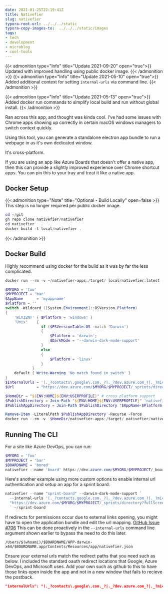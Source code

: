 ```yaml
---
date: 2021-01-25T22:19:41Z
title: Nativefier
slug: nativefier
typora-root-url: ../../../static
typora-copy-images-to:  ../../../static/images
tags:
- tech
- development
- microblog
- cool-tools
---
```

{{< admonition type="Info" title="Update 2021-09-20" open="true">}}
Updated with improved handling using public docker image.
{{< /admonition >}}
{{< admonition type="Info" title="Update 2021-05-10" open="true">}}
Added additional context for setting `internal-urls` via command line.
{{< /admonition >}}

{{< admonition type="Info" title="Update 2021-05-13" open="true">}}
Added docker run commands to simplify local build and run without global install.
{{< /admonition >}}

Ran across this app, and thought was kinda cool.
I've had some issues with Chrome apps showing up correctly in certain macOS windows managers to switch context quickly.

Using this tool, you can generate a standalone electron app bundle to run a webpage in as it's own dedicated window.

It's cross-platform.

If you are using an app like Azure Boards that doesn't offer a native app, then this can provide a slightly improved experience over Chrome shortcut apps.
You can pin this to your tray and treat it like a native app.

## Docker Setup

{{< admonition type="Note" title="Optional - Build Locally" open=false >}}
This step is no longer required per public docker image.

```powershell
cd ~/git
gh repo clone nativefier/nativefier
cd nativefier
docker build -t local/nativefier .
```

{{< /admonition >}}

## Docker Build

Highly recommend using docker for the build as it was by far the less complicated.

```powershell
docker run --rm -v ~/nativefier-apps:/target/ local/nativefier:latest --help

$MYORG = 'foo'
$MYPROJECT = 'bar'
$AppName      = 'myappname'
$Platform = ''
switch -Wildcard ([System.Environment]::OSVersion.Platform)
{
    'Win32NT' { $Platform = 'windows' }
    'Unix'    {
                if ($PSVersionTable.OS -match 'Darwin')
                {
                    $Platform = 'darwin';
                    $DarkMode = '--darwin-dark-mode-support'
                }
                else
                {
                    $Platform = 'linux'
                }
            }
    default { Write-Warning 'No match found in switch' }
}
$InternalUrls = '(._?contacts\.google\.com._?|._?dev.azure.com_?|._?microsoft.com_?|._?login.microsoftonline.com_?|._?azure.com_?|._?vssps.visualstudio.com._?)'
$Url          = "https://dev.azure.com/$MYORG/$MYPROJECT/_sprints/directory?fullScreen=true/"

$HomeDir = "${ENV:HOME}${ENV:USERPROFILE}" # cross platform support
$PublishDirectory = Join-Path "${ENV:HOME}${ENV:USERPROFILE}" 'nativefier-apps'
$PublishAppDirectory = Join-Path $PublishDirectory "$AppName-$Platform-x64"

Remove-Item -LiteralPath $PublishAppDirectory -Recurse -Force
docker run --rm -v  $HomeDir/nativefier-apps:/target/ nativefier/nativefier:latest --name $AppName --platform $Platform $DarkMode --internal-urls $InternalUrls $Url /target/
```

## Running The CLI

For a site like Azure DevOps, you can run:

```powershell
$MYORG = 'foo'
$MYPROJECT = 'bar'
$BOARDNAME = 'bored'
nativefier --name 'board' https://dev.azure.com/$MYORG/$MYPROJECT/_boards/board/t/$BOARDNAME/Backlog%20items/?fullScreen=true ~/$BOARDNAME
```

Here's another example using more custom options to enable internal url authentication and setup an app for a sprint board.

```powershell
nativefier --name "sprint-board" --darwin-dark-mode-support `
  --internal-urls '(._?contacts.google.com._?|._?dev.azure.com_?|._?microsoft.com_?|._?login.microsoftonline.com_?|._?azure.com_?|._?vssps.visualstudio.com._?)' `
  "https://dev.azure.com/$MYORG/$MYPROJECT/_sprints/directory?fullScreen=true"
  ` ~/sprint-board
```

If redirects for permissions occur due to external links opening, you might have to open the application bundle and edit the url mapping. [GitHub Issue #706](https://github.com/jiahaog/nativefier/issues/706)
This can be done proactively in the `--internal-urls` command line argument shown earlier to bypass the need to do this later.

```text
/Users/$(whoami)/$BOARDNAME/APP-darwin-x64/$BOARDNAME.app/Contents/Resources/app/nativefier.json
```

Ensure your external urls match the redirect paths that you need such as below.
I included the standard oauth redirect locations that Google, Azure DevOps, and Microsoft uses.
Add your own such as github to this to have those links open inside the app and not in a new window that fails to recieve the postback.

```json
"internalUrls": "(._?contacts\.google\.com._?|._?dev.azure.com_?|._?microsoft.com_?|._?login.microsoftonline.com_?|._?azure.com_?|._?vssps.visualstudio.com._?)",
```
